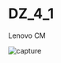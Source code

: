 # DZ_4_1
Lenovo CM

![capture](https://user-images.githubusercontent.com/21691446/28538637-9002b740-70b7-11e7-96aa-6afb048158b6.PNG)
